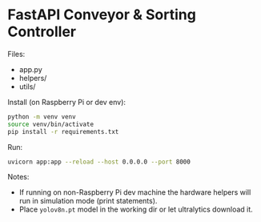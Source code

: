 # FastAPI Conveyor & Sorting Controller

Files:
- app.py
- helpers/
- utils/

Install (on Raspberry Pi or dev env):
```bash
python -m venv venv
source venv/bin/activate
pip install -r requirements.txt
```

Run:
```bash
uvicorn app:app --reload --host 0.0.0.0 --port 8000
```

Notes:
- If running on non-Raspberry Pi dev machine the hardware helpers will run in simulation mode (print statements).
- Place `yolov8n.pt` model in the working dir or let ultralytics download it.
